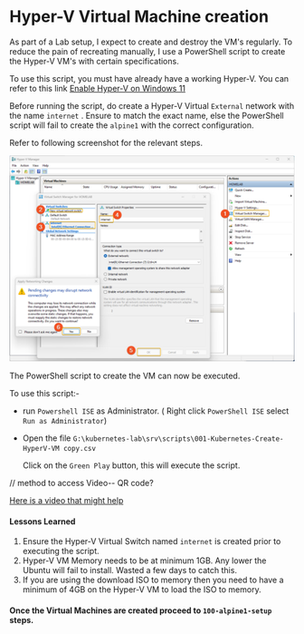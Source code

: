 # Hyper-V Virtual Machine creation

As part of a Lab setup, I expect to create and destroy the VM's regularly.
To reduce the pain of recreating manually, I use a PowerShell script to create the Hyper-V VM's with certain specifications.

To use this script, you must have already have a working Hyper-V. You can refer to this link [Enable Hyper-V on Windows 11](https://techcommunity.microsoft.com/t5/educator-developer-blog/step-by-step-enabling-hyper-v-for-use-on-windows-11/ba-p/3745905)

Before running the script, do create a Hyper-V Virtual `External` network with the name `internet` . Ensure to match the exact name, else the PowerShell script will fail to create the `alpine1` with the correct configuration.

Refer to following screenshot for the relevant steps.

![004-01-Hyper-V-create-network](./../screenshots/004-01-Hyper-V-create-network.png) 

The PowerShell script to create the VM can now be executed.



To use this script:-
- run `Powershell ISE` as Administrator. ( Right click `PowerShell ISE` select `Run as Administrator`)

- Open the file `G:\kubernetes-lab\srv\scripts\001-Kubernetes-Create-HyperV-VM copy.csv`

  Click on the `Green Play` button, this will execute the script.

// method to access Video-- QR code?

[Here is a video that might help](https://clipchamp.com/watch/EYzyfDZUGRv)

#### Lessons Learned

1. Ensure the Hyper-V Virtual Switch named `internet` is created prior to executing the script. 
2. Hyper-V VM Memory needs to be at minimum 1GB. Any lower the Ubuntu will fail to install. Wasted a few days to catch this. 
3. If you are using the download ISO to memory then you need to have a minimum of 4GB on the Hyper-V VM  to load the ISO to memory. 

#### Once the Virtual Machines are created proceed to `100-alpine1-setup` steps.
